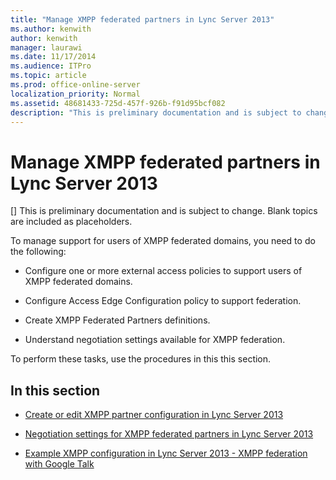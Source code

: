 ```yaml
---
title: "Manage XMPP federated partners in Lync Server 2013"
ms.author: kenwith
author: kenwith
manager: laurawi
ms.date: 11/17/2014
ms.audience: ITPro
ms.topic: article
ms.prod: office-online-server
localization_priority: Normal
ms.assetid: 48681433-725d-457f-926b-f91d95bcf082
description: "This is preliminary documentation and is subject to change. Blank topics are included as placeholders."
---
```


# Manage XMPP federated partners in Lync Server 2013
[]
This is preliminary documentation and is subject to change. Blank topics are included as placeholders.
  
To manage support for users of XMPP federated domains, you need to do the following:
  
- Configure one or more external access policies to support users of XMPP federated domains.
    
- Configure Access Edge Configuration policy to support federation.
    
- Create XMPP Federated Partners definitions.
    
- Understand negotiation settings available for XMPP federation.
    
To perform these tasks, use the procedures in this this section.
  
## In this section

- [Create or edit XMPP partner configuration in Lync Server 2013](create-or-edit-xmpp-partner-configuration.md)
    
- [Negotiation settings for XMPP federated partners in Lync Server 2013](negotiation-settings-for-xmpp-federated-partners.md)
    
- [Example XMPP configuration in Lync Server 2013 - XMPP federation with Google Talk](example-xmpp-configuration-–-xmpp-federation-with-google-talk.md)
    

